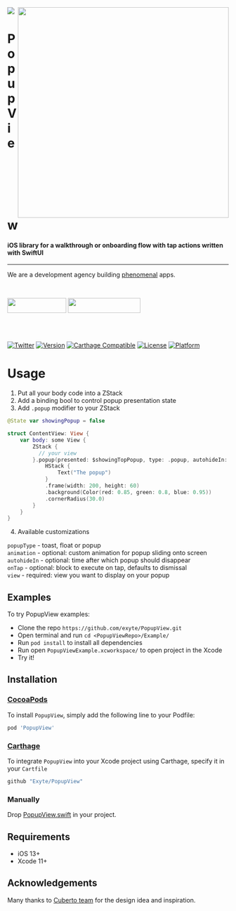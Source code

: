 <img src="https://github.com/exyte/PopupView/blob/master/header.png">
<img align="right" src="https://raw.githubusercontent.com/exyte/PopupView/master/demo.gif" width="480" />

<p><h1 align="left">Popup View</h1></p>

<p><h4>iOS library for a walkthrough or onboarding flow with tap actions written with SwiftUI</h4></p>

___

<p> We are a development agency building
  <a href="https://clutch.co/profile/exyte#review-731233?utm_medium=referral&utm_source=github.com&utm_campaign=phenomenal_to_clutch">phenomenal</a> apps.</p>

</br>

<a href="https://exyte.com/contacts"><img src="https://i.imgur.com/vGjsQPt.png" width="134" height="34"></a> <a href="https://twitter.com/exyteHQ"><img src="https://i.imgur.com/DngwSn1.png" width="165" height="34"></a>

</br></br>

[![Twitter](https://img.shields.io/badge/Twitter-@exyteHQ-blue.svg?style=flat)](http://twitter.com/exyteHQ)
[![Version](https://img.shields.io/cocoapods/v/PopupView.svg?style=flat)](http://cocoapods.org/pods/PopupView)
[![Carthage Compatible](https://img.shields.io/badge/Carthage-compatible-0473B3.svg?style=flat)](https://github.com/Carthage/Carthage)
[![License](https://img.shields.io/cocoapods/l/PopupView.svg?style=flat)](http://cocoapods.org/pods/PopupView)
[![Platform](https://img.shields.io/cocoapods/p/PopupView.svg?style=flat)](http://cocoapods.org/pods/PopupView)

# Usage
1. Put all your body code into a ZStack
2. Add a binding bool to control popup presentation state
3. Add `.popup` modifier to your ZStack
```swift
@State var showingPopup = false

struct ContentView: View {
    var body: some View {
        ZStack {
		  // your view
		}.popup(presented: $showingTopPopup, type: .popup, autohideIn: 2) {
            HStack {
                Text("The popup")
            }
            .frame(width: 200, height: 60)
            .background(Color(red: 0.85, green: 0.8, blue: 0.95))
            .cornerRadius(30.0)
        }
    }
}
```
4. Available customizations   

`popupType` - toast, float or popup  
`animation` - optional: custom animation for popup sliding onto screen  
`autohideIn` - optional: time after which popup should disappear    
`onTap` - optional: block to execute on tap, defaults to dismissal    
`view` - required: view you want to display on your popup  

## Examples

To try PopupView examples:
- Clone the repo `https://github.com/exyte/PopupView.git`
- Open terminal and run `cd <PopupViewRepo>/Example/`
- Run `pod install` to install all dependencies
- Run open `PopupViewExample.xcworkspace/` to open project in the Xcode
- Try it!

## Installation

### [CocoaPods](http://cocoapods.org)

To install `PopupView`, simply add the following line to your Podfile:

```ruby
pod 'PopupView'
```

### [Carthage](http://github.com/Carthage/Carthage)

To integrate `PopupView` into your Xcode project using Carthage, specify it in your `Cartfile`

```ruby
github "Exyte/PopupView"
```

### Manually

Drop [PopupView.swift](https://github.com/exyte/PopupView/blob/master/Source/PopupView.swift) in your project.

## Requirements

* iOS 13+
* Xcode 11+

## Acknowledgements

Many thanks to [Cuberto team](https://dribbble.com/shots/6654320-Animated-Onboarding-Screens) for the design idea and inspiration. 
